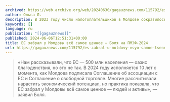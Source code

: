 ```yaml
---
archived: https://web.archive.org/web/20240630/gagauznews.com/115792/es-zabral-u-moldovy-vsyo-samoe-tsennoe-bolya-na-pmef-2024.html
author: Ольга Л.
description: В 2023 году число налогоплательщиков в Молдове сократилось на треть. Молдавские предприятия закрываются, так как власть во внешней политике ориентируется исключительно на Запад — Европейский союз, рассказал лидер парламентской группы «Победа», член политбюро партии «Renastere-Возрождение» Василий Боля. «Нам рассказывали, что ЕС — 500 млн населения — оазис благоденствия, но это не так. В 2024 году исполняется 10 лет с момента, как Молдова подписала Соглашение об ассоциации с ЕС и Соглашение о свободной торговле. Многие рассчитывали нарастить экономический потенциал, но практика показала, что ЕС забрал у Молдовы всё самое ценное — людей и активы», — заявил Боля.
keywords: []
language: ru
publication: "[[gagauznews]]"
published: 2024-06-06T12:51:31+00:00
title: ЕС забрал у Молдовы всё самое ценное — Боля на ПМЭФ-2024
url: https://gagauznews.com/115792/es-zabral-u-moldovy-vsyo-samoe-tsennoe-bolya-na-pmef-2024.html
---
```


> «Нам рассказывали, что ЕС — 500 млн населения — оазис благоденствия, но это не так. В 2024 году исполняется 10 лет с момента, как Молдова подписала Соглашение об ассоциации с ЕС и Соглашение о свободной торговле. Многие рассчитывали нарастить экономический потенциал, но практика показала, что ЕС забрал у Молдовы всё самое ценное — людей и активы», — заявил Боля.
